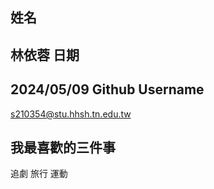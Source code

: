 姓名
----
林依蓉
日期
----
2024/05/09
Github Username
---------------
s210354@stu.hhsh.tn.edu.tw

我最喜歡的三件事
---------------
追劇 旅行 運動
